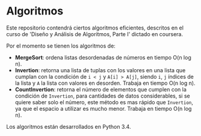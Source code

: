 # Algoritmos
Este repositorio contendrá ciertos algoritmos eficientes, descritos en el curso de 'Diseño y Análisis de Algoritmos, Parte I' dictado en coursera.

Por el momento se tienen los algoritmos de:
- **MergeSort**: ordena listas desordenadas de números en tiempo O(n log n).
- **Invertion**: retorna una lista de tuplas con los valores en una lista que cumplan con la condición de `i < j` y `A[i] > A[j]`, siendo `i`, `j` índices de la lista y `A` la lista con valores en desorden. Trabaja en tiempo O(n log n).
- **CountInvertion**: retorna el número de elementos que cumplen con la condición de `Invertion`, para cantidades de datos considerables, si se quiere saber solo el número, este método es mas rápido que `Invertion`, ya que el espacio a utilizar es mucho menor. Trabaja en tiempo O(n log n).

Los algoritmos están desarrollados en Python 3.4.
